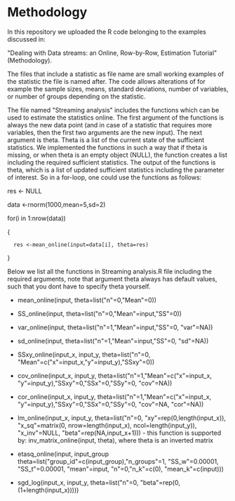 # Methodology
In this repository we uploaded the R code belonging to the examples discussed in:  

"Dealing with Data streams: an Online, Row-by-Row, Estimation Tutorial" (Methodology). 

The files that include a statistic as file name are small working examples of the statistic the file is named after. The code allows alterations of for example the sample sizes, means, standard deviations, number of variables, or number of groups depending on the statistic.

The file named "Streaming analysis" includes the functions which can be used to estimate the statistics online. The first argument of the functions is always the new data point (and in case of a statistic that requires more variables, then the first two arguments are the new input). The next argument is theta. Theta is a list of the current state of the sufficient statistics. We implemented the functions in such a way that if theta is missing, or when theta is an empty object (NULL), the function creates a list including the required sufficient statistics.  The output of the functions is theta, which is a list of updated sufficient statistics including the parameter of interest. So in a for-loop, one could use the functions as follows:

res   <- NULL 

data  <-rnorm(1000,mean=5,sd=2)

for(i in 1:nrow(data))

{

      res <-mean_online(input=data[i], theta=res)

}

Below we list all the functions in Streaming analysis.R file including the required arguments, 
note that argument theta always has default values, such that you dont have to specify theta yourself. 

- mean_online(input, theta=list("n"=0,"Mean"=0))

- SS_online(input, theta=list("n"=0,"Mean"=input,"SS"=0))

- var_online(input, theta=list("n"=1,"Mean"=input,"SS"=0, "var"=NA))

- sd_online(input, theta=list("n"=1,"Mean"=input,"SS"=0, "sd"=NA))

- SSxy_online(input_x, input_y, theta=list("n"=0, "Mean"=c("x"=input_x,"y"=input_y),"SSxy"=0))

- cov_online(input_x, input_y, theta=list("n"=1,"Mean"=c("x"=input_x, "y"=input_y),"SSxy"=0,"SSx"=0,"SSy"=0, "cov"=NA))

- cor_online(input_x, input_y, theta=list("n"=1,"Mean"=c("x"=input_x, "y"=input_y),"SSxy"=0,"SSx"=0,"SSy"=0, "cov"=NA, "cor"=NA))

- lm_online(input_x, input_y, theta=list("n"=0, "xy"=rep(0,length(input_x)), "x_sq"=matrix(0, nrow=length(input_x),                                                         ncol=length(input_y)), "x_inv"=NULL, "beta"=rep(NA,input_x+1)))
      - this function is supported by: inv_matrix_online(input, theta), where theta is an inverted matrix   

- etasq_online(input, input_group theta=list("group_id"=c(input_group),"n_groups"=1, "SS_w"=0.00001, "SS_t"=0.00001, "mean"=input,                                            "n"=0,"n_k"=c(0), "mean_k"=c(input)))

- sgd_log(input_x, input_y, theta=list("n"=0, "beta"=rep(0,(1+length(input_x)))))


